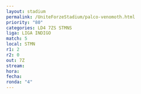 ```yaml
---
layout: stadium
permalink: /UniteForzeStadium/palco-venomoth.html
priority: "80"
categories: LD4 7ZS STMNS
liga: LIGA INDIGO
match: 5
local: STMN
r1: 2
r2: 0
out: 7Z
stream: 
hora: 
fecha: 
ronda: "4"
---
```


